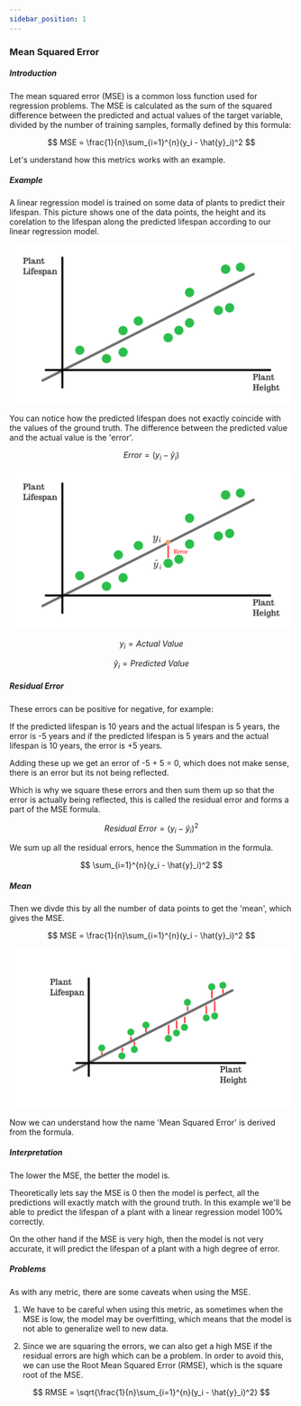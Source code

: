 ```yaml
---
sidebar_position: 1
---
```


### Mean Squared Error

##### Introduction

The mean squared error (MSE) is a common loss function used for regression problems. The MSE is calculated as the sum of the squared difference between the predicted and actual values of the target variable, divided by the number of training samples, formally defined by this formula:

$$
MSE = \frac{1}{n}\sum_{i=1}^{n}(y_i - \hat{y}_i)^2
$$

Let's understand how this metrics works with an example.

##### Example

A linear regression model is trained on some data of plants to predict their lifespan. This picture shows one of the data points, the height and its corelation to the lifespan along the predicted lifespan according to our linear regression model.

![1.png](../images/15_MS/1.png)

You can notice how the predicted lifespan does not exactly coincide with the values of the ground truth. The difference between the predicted value and the actual value is the 'error'. 


$$
Error = (y_i - \hat{y}_i)
$$

![2.png](../images/15_MS/2.png)

$$
y_i = Actual \ Value 
$$

$$
\hat{y}_i = Predicted \ Value
$$

##### Residual Error
These errors can be positive for negative, for example:

If the predicted lifespan is 10 years and the actual lifespan is 5 years, the error is -5 years and if the predicted lifespan is 5 years and the actual lifespan is 10 years, the error is +5 years.

Adding these up we get an error of -5 + 5 = 0, which does not make sense, there is an error but its not being reflected.

Which is why we square these errors and then sum them up so that the error is actually being reflected, this is called the residual error and forms a part of the MSE formula.

$$
Residual \ Error = (y_i - \hat{y}_i)^2
$$

We sum up all the residual errors, hence the Summation in the formula.

$$
\sum_{i=1}^{n}(y_i - \hat{y}_i)^2
$$

##### Mean

Then we divde this by all the number of data points to get the 'mean', which gives the MSE.

$$
MSE = \frac{1}{n}\sum_{i=1}^{n}(y_i - \hat{y}_i)^2
$$

![3.png](../images/15_MS/3.png)

Now we can understand how the name 'Mean Squared Error' is derived from the formula.

##### Interpretation

The lower the MSE, the better the model is.

Theoretically lets say the MSE is 0  then the model is perfect, all the predictions will exactly match with the ground truth. In this example we'll be able to predict the lifespan of a plant with a linear regression model 100% correctly.

On the other hand if the MSE is very high, then the model is not very accurate, it will predict the lifespan of a plant with a high degree of error. 

##### Problems

As with any metric, there are some caveats when using the MSE.

1. We have to be careful when using this metric, as sometimes when the MSE is low, the model may be overfitting, which means that the model is not able to generalize well to new data.

2. Since we are squaring the errors, we can also get a high MSE if the residual errors are high which can be a problem. In order to avoid this, we can use the Root Mean Squared Error (RMSE), which is the square root of the MSE.

$$
RMSE = \sqrt{\frac{1}{n}\sum_{i=1}^{n}(y_i - \hat{y}_i)^2}
$$